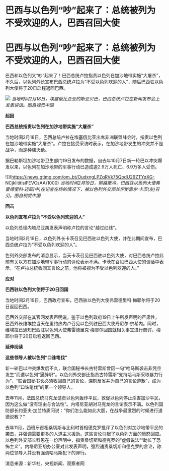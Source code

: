 # 巴西与以色列“吵”起来了：总统被列为不受欢迎的人，巴西召回大使

# 巴西与以色列“吵”起来了：总统被列为不受欢迎的人，巴西召回大使

巴西和以色列又“吵”起来了！巴西总统卢拉指责以色列在加沙地带实施“大屠杀”，不久后，以色列外长宣布巴西总统卢拉为“不受以色列欢迎的人”，随后巴西驻以色列大使将于20日启程返回巴西。

![](https://inews.gtimg.com/om_bt/OfozZV7-KBSR6af2nHKNpEaHlanEKLMaNQMSH72U9Po6AAA/1000)
_当地时间2月18日，埃塞俄比亚亚的斯亚贝巴，巴西总统卢拉在新闻发布会上发表讲话。图自视觉中国_

**起因**

**巴西总统指责以色列在加沙地带实施“大屠杀”**

当地时间2月18日，巴西总统卢拉在埃塞俄比亚出席非洲联盟峰会时，指责以色列在加沙地带实施“大屠杀”。卢拉在接受采访时表示，在加沙地带发生的冲突并不是战争，而是种族灭绝。

据巴勒斯坦加沙地带卫生部门19日发布的数据，自去年10月7日新一轮巴以冲突爆发以来，以色列在加沙地带的军事行动已造成逾2.9万人死亡、6.9万多人受伤。

![](https://inews.gtimg.com/om_bt/OudxngLPZqRVk75QodU29ZTYqXG-
NCjklititlsiFEVCsAA/1000)
_当地时间2月19日，耶路撒冷，巴西驻以色列大使弗雷德里科·迈耶(中)在记者在场的情况下，被以色列外交部长伊斯雷尔·卡茨(左)召见。图自视觉中国_

**回击**

**以色列宣布卢拉为“不受以色列欢迎的人”**

以色列总理内塔尼亚胡发表声明称卢拉的言论“越过红线”。

当地时间2月19日，以色列外长卡茨召见巴西驻以色列大使，并在此期间宣布，巴西总统卢拉为“不受以色列欢迎的人”。

色列外交部发布的消息显示，当天卡茨召见巴西驻以色列大使，对巴西总统卢拉此前有关以方在加沙地带军事行动的评论表示不满。卡茨在召见巴西大使的谈话中表示，“在卢拉总统收回其言论之前，他将被视为不受以色列欢迎的人。”

**应对**

**巴西驻以色列大使将于20日回国**

当地时间2月19日，巴西政府宣布，巴西驻以色列大使弗雷德里科·梅耶尔将于20日返回巴西。

巴西外交部在其官网发表声明说，鉴于以色列政府19日上午所发声明的严肃性，巴西外长维埃拉当天在里约热内卢召见以色列驻巴西大使丹尼尔·宗希内。同时，维埃拉已通知巴西驻以色列大使弗雷德里克·梅耶尔回国就相关事宜进行商讨，梅耶尔将于20日启程返回巴西。

**延伸阅读**

**这些领导人被以色列“口诛笔伐”**

新一轮巴以冲突爆发后不久，联合国秘书长古特雷斯曾因一句“哈马斯袭击非凭空发生”而遭以色列“逼辞职”。以色列外交部还指责古特雷斯“支持哈马斯采取暴力行为”，“联合国秘书长必须收回自己的言论，深刻反省并为自己的言论道歉”，成为以色列“口诛笔伐”的第一个领导人。

去年11月，法国总统马克龙谴责以色列轰炸平民，敦促以色列停止杀害加沙平民，因为这么做“没有理由与合法性”。内塔尼亚胡对马克龙的言论表示不满。以色列国防部长约亚夫·加兰特质问说：“你们怎么能如此大胆，在战争最激烈的时候进行道德说教？”

去年11月，西班牙首相桑切斯与比利时首相德克罗批评了以色列对加沙地带平民的袭击，并强调需要更多的人道主义援助。这些言论引起了以色列方面的愤怒回应。以色列外交部长科恩在一份声明中，指责桑切斯和德克罗的“虚假说法”“助长了恐怖主义”。内塔尼亚胡办公室对此发表声明，强烈谴责桑切斯和德克罗的言论，称两位领导人并没有强调哈马斯犯下的罪行。

消息来源：新华社、央视新闻、观察者网

